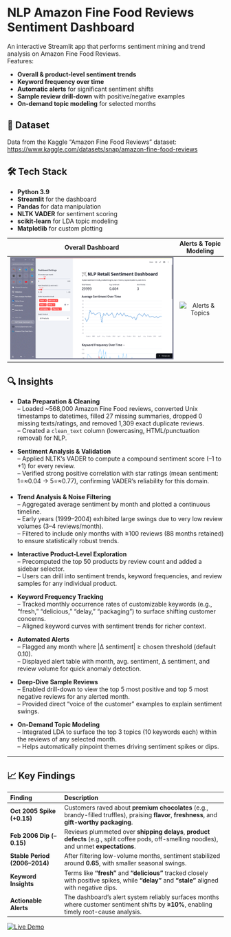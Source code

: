 # NLP Amazon Fine Food Reviews Sentiment Dashboard

An interactive Streamlit app that performs sentiment mining and trend analysis on Amazon Fine Food Reviews.  
Features:
- **Overall & product-level sentiment trends**  
- **Keyword frequency over time**  
- **Automatic alerts** for significant sentiment shifts  
- **Sample review drill-down** with positive/negative examples  
- **On-demand topic modeling** for selected months  

## 🔗 Dataset

Data from the Kaggle “Amazon Fine Food Reviews” dataset:  
https://www.kaggle.com/datasets/snap/amazon-fine-food-reviews

## 🛠️ Tech Stack

- **Python 3.9**  
- **Streamlit** for the dashboard  
- **Pandas** for data manipulation  
- **NLTK VADER** for sentiment scoring  
- **scikit-learn** for LDA topic modeling  
- **Matplotlib** for custom plotting  

| Overall Dashboard | Alerts & Topic Modeling |
|:-----------------:|:-----------------------:|
| ![Overall](Overall.png) | ![Alerts & Topics](Alerts&Topics.png) |


## 🔍 Insights

- **Data Preparation & Cleaning**  
  – Loaded ~568,000 Amazon Fine Food reviews, converted Unix timestamps to datetimes, filled 27 missing summaries, dropped 0 missing texts/ratings, and removed 1,309 exact duplicate reviews.  
  – Created a `clean_text` column (lowercasing, HTML/punctuation removal) for NLP.

- **Sentiment Analysis & Validation**  
  – Applied NLTK’s VADER to compute a compound sentiment score (–1 to +1) for every review.  
  – Verified strong positive correlation with star ratings (mean sentiment: 1⭐≈0.04 → 5⭐≈0.77), confirming VADER’s reliability for this domain.

- **Trend Analysis & Noise Filtering**  
  – Aggregated average sentiment by month and plotted a continuous timeline.  
  – Early years (1999–2004) exhibited large swings due to very low review volumes (3–4 reviews/month).  
  – Filtered to include only months with ≥100 reviews (88 months retained) to ensure statistically robust trends.

- **Interactive Product-Level Exploration**  
  – Precomputed the top 50 products by review count and added a sidebar selector.  
  – Users can drill into sentiment trends, keyword frequencies, and review samples for any individual product.

- **Keyword Frequency Tracking**  
  – Tracked monthly occurrence rates of customizable keywords (e.g., “fresh,” “delicious,” “delay,” “packaging”) to surface shifting customer concerns.  
  – Aligned keyword curves with sentiment trends for richer context.

- **Automated Alerts**  
  – Flagged any month where |Δ sentiment| ≥ chosen threshold (default 0.10).  
  – Displayed alert table with month, avg. sentiment, Δ sentiment, and review volume for quick anomaly detection.

- **Deep-Dive Sample Reviews**  
  – Enabled drill-down to view the top 5 most positive and top 5 most negative reviews for any alerted month.  
  – Provided direct “voice of the customer” examples to explain sentiment swings.

- **On-Demand Topic Modeling**  
  – Integrated LDA to surface the top 3 topics (10 keywords each) within the reviews of any selected month.  
  – Helps automatically pinpoint themes driving sentiment spikes or dips.

---

## 📈 Key Findings

| Finding | Description |
|:---|:---|
| **Oct 2005 Spike (+0.15)** | Customers raved about **premium chocolates** (e.g., brandy-filled truffles), praising **flavor**, **freshness**, and **gift-worthy packaging**. |
| **Feb 2006 Dip (–0.15)** | Reviews plummeted over **shipping delays**, **product defects** (e.g., split coffee pods, off-smelling noodles), and unmet **expectations**. |
| **Stable Period (2006–2014)** | After filtering low-volume months, sentiment stabilized around **0.65**, with smaller seasonal swings. |
| **Keyword Insights** | Terms like **“fresh”** and **“delicious”** tracked closely with positive spikes, while **“delay”** and **“stale”** aligned with negative dips. |
| **Actionable Alerts** | The dashboard’s alert system reliably surfaces months where customer sentiment shifts by **≥10%**, enabling timely root-cause analysis. |

[![Live Demo](https://img.shields.io/badge/Live-Demo-brightgreen)](https://sentimentmining.streamlit.app/)



